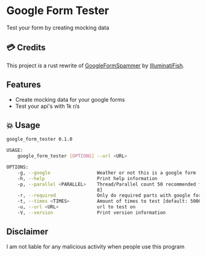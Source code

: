 # Google Form Tester

Test your form by creating mocking data

## 💳 Credits

This project is a rust rewrite of [GoogleFormSpammer](https://github.com/IlluminatiFish/GoogleFormSpammer) by [IlluminatiFish](https://github.com/IlluminatiFish).

## Features

- Create mocking data for your google forms
- Test your api's with 1k r/s

## 💥 Usage

```sh
google_form_tester 0.1.0

USAGE:
    google_form_tester [OPTIONS] --url <URL>

OPTIONS:
    -g, --google                 Weather or not this is a google form
    -h, --help                   Print help information
    -p, --parallel <PARALLEL>    Thread/Parallel count 50 recommended for fastest speeds [default:
                                 8]
    -r, --required               Only do required parts with google forms
    -t, --times <TIMES>          Amount of times to test [default: 5000]
    -u, --url <URL>              url to test on
    -V, --version                Print version information
```

## Disclaimer

I am not liable for any malicious activity when people use this program
